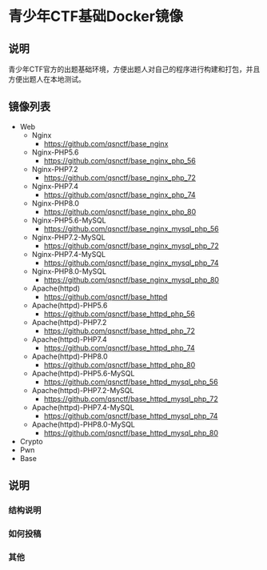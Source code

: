 # 青少年CTF基础Docker镜像
## 说明
青少年CTF官方的出题基础环境，方便出题人对自己的程序进行构建和打包，并且方便出题人在本地测试。


## 镜像列表
- Web
  - Nginx
    - https://github.com/qsnctf/base_nginx
  - Nginx-PHP5.6
    - https://github.com/qsnctf/base_nginx_php_56
  - Nginx-PHP7.2
    - https://github.com/qsnctf/base_nginx_php_72
  - Nginx-PHP7.4
    - https://github.com/qsnctf/base_nginx_php_74
  - Nginx-PHP8.0
    - https://github.com/qsnctf/base_nginx_php_80
  - Nginx-PHP5.6-MySQL
    - https://github.com/qsnctf/base_nginx_mysql_php_56
  - Nginx-PHP7.2-MySQL
    - https://github.com/qsnctf/base_nginx_mysql_php_72
  - Nginx-PHP7.4-MySQL
    - https://github.com/qsnctf/base_nginx_mysql_php_74
  - Nginx-PHP8.0-MySQL
    - https://github.com/qsnctf/base_nginx_mysql_php_80
  - Apache(httpd)
    - https://github.com/qsnctf/base_httpd
  - Apache(httpd)-PHP5.6
    - https://github.com/qsnctf/base_httpd_php_56
  - Apache(httpd)-PHP7.2
    - https://github.com/qsnctf/base_httpd_php_72
  - Apache(httpd)-PHP7.4
    - https://github.com/qsnctf/base_httpd_php_74
  - Apache(httpd)-PHP8.0
    - https://github.com/qsnctf/base_httpd_php_80
  - Apache(httpd)-PHP5.6-MySQL
    - https://github.com/qsnctf/base_httpd_mysql_php_56
  - Apache(httpd)-PHP7.2-MySQL
    - https://github.com/qsnctf/base_httpd_mysql_php_72
  - Apache(httpd)-PHP7.4-MySQL
    - https://github.com/qsnctf/base_httpd_mysql_php_74
  - Apache(httpd)-PHP8.0-MySQL
    - https://github.com/qsnctf/base_httpd_mysql_php_80
- Crypto
- Pwn
- Base

## 说明
### 结构说明

### 如何投稿

### 其他